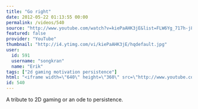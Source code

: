 ```yaml
---
title: "Go right"
date: 2012-05-22 01:13:55 00:00
permalink: /videos/540
source: "http://www.youtube.com/watch?v=kiePaAHK3jE&list=FLW6Yg_717h-j887VYyq_0ow&index=4&feature=plpp_video"
featured: false
provider: "YouTube"
thumbnail: "http://i4.ytimg.com/vi/kiePaAHK3jE/hqdefault.jpg"
user:
  id: 591
  username: "songkran"
  name: "Erik"
tags: ["2d gaming motivation persistence"]
html: "<iframe width=\"640\" height=\"360\" src=\"http://www.youtube.com/embed/kiePaAHK3jE?wmode=transparent&fs=1&feature=oembed\" frameborder=\"0\" allowfullscreen></iframe>"
id: 540
---
```


A tribute to 2D gaming or an ode to persistence.